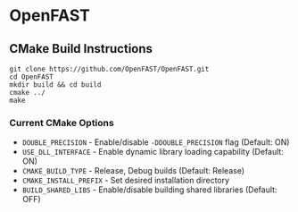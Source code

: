 # OpenFAST

## CMake Build Instructions

```
git clone https://github.com/OpenFAST/OpenFAST.git
cd OpenFAST
mkdir build && cd build
cmake ../ 
make 
```

### Current CMake Options 

* `DOUBLE_PRECISION` - Enable/disable `-DDOUBLE_PRECISION` flag (Default: ON)
* `USE_DLL_INTERFACE` - Enable dynamic library loading capability (Default: ON)
* `CMAKE_BUILD_TYPE` - Release, Debug builds (Default: Release)
* `CMAKE_INSTALL_PREFIX` - Set desired installation directory
* `BUILD_SHARED_LIBS` - Enable/disable building shared libraries (Default: OFF)

